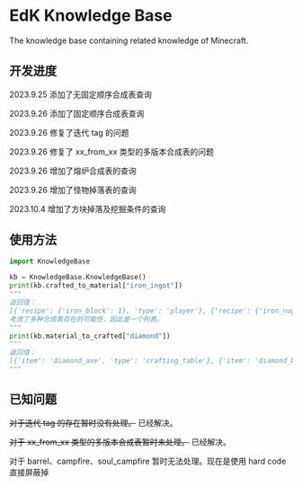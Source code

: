 # EdK Knowledge Base

The knowledge base containing related knowledge of Minecraft.

## 开发进度

2023.9.25 添加了无固定顺序合成表查询

2023.9.26 添加了固定顺序合成表查询

2023.9.26 修复了迭代 tag 的问题

2023.9.26 修复了 xx_from_xx 类型的多版本合成表的问题

2023.9.26 增加了熔炉合成表的查询

2023.9.26 增加了怪物掉落表的查询

2023.10.4 增加了方块掉落及挖掘条件的查询

## 使用方法

```python
import KnowledgeBase

kb = KnowledgeBase.KnowledgeBase()
print(kb.crafted_to_material["iron_ingot"])
"""
返回值：
[{'recipe': {'iron_block': 1}, 'type': 'player'}, {'recipe': {'iron_nugget': 9}, 'type': 'crafting_table'}
考虑了多种合成表存在的可能性，因此是一个列表。
"""
print(kb.material_to_crafted["diamond"])
"""
返回值：
[{'item': 'diamond_axe', 'type': 'crafting_table'}, {'item': 'diamond_block', ...
"""
```

## 已知问题

~~对于迭代 tag 的存在暂时没有处理。~~ 已经解决。

~~对于 xx_from_xx 类型的多版本合成表暂时未处理。~~ 已经解决。

对于 barrel、campfire、soul_campfire 暂时无法处理。现在是使用 hard code 直接屏蔽掉
